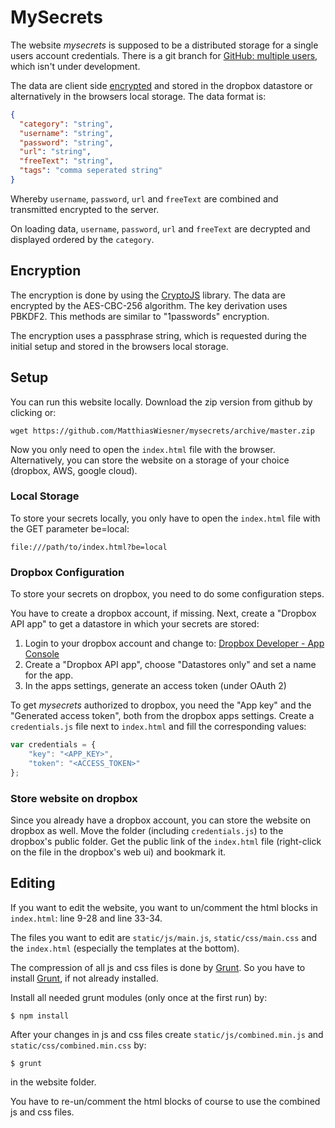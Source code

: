 # MySecrets

The website *mysecrets* is supposed to be a distributed storage for a single users account credentials. 
There is a git branch for [GitHub: multiple users], which isn't under development.

The data are client side [encrypted](#encryption) and stored in the 
dropbox datastore or alternatively in the browsers local storage. The data format is:

~~~json
{
  "category": "string",
  "username": "string",
  "password": "string",
  "url": "string",
  "freeText": "string",
  "tags": "comma seperated string"
}
~~~
Whereby `username`, `password`, `url` and `freeText` are combined and 
transmitted encrypted to the server.

On loading data, `username`, `password`, `url` and `freeText` are decrypted and 
displayed ordered by the `category`.


## Encryption

The encryption is done by using the [CryptoJS] library. The data are encrypted 
by the AES-CBC-256 algorithm. The key derivation uses PBKDF2. 
This methods are similar to "1passwords" encryption.

The encryption uses a passphrase string, which is requested during the initial 
setup and stored in the browsers local storage.

## Setup

You can run this website locally. Download the zip version from github by clicking or:

~~~
wget https://github.com/MatthiasWiesner/mysecrets/archive/master.zip
~~~

Now you only need to open the `index.html` file with the browser.
Alternatively, you can store the website on a storage of your choice (dropbox, AWS, google cloud).

### Local Storage

To store your secrets locally, you only have to open the `index.html` file with the GET parameter be=local:

`file:///path/to/index.html?be=local`

### Dropbox Configuration

To store your secrets on dropbox, you need to do some configuration steps.

You have to create a dropbox account, if missing. Next, create a "Dropbox API 
app" to get a datastore in which your secrets are stored:

1. Login to your dropbox account and change to: [Dropbox Developer - App Console]
2. Create a "Dropbox API app", choose "Datastores only" and set a name for the app.
3. In the apps settings, generate an access token (under OAuth 2)

To get *mysecrets* authorized to dropbox, you need the "App key" and the 
"Generated access token", both from the dropbox apps settings.
Create a `credentials.js` file next to `index.html` and fill the corresponding
values:

~~~javascript
var credentials = {
    "key": "<APP_KEY>",
    "token": "<ACCESS_TOKEN>"
};
~~~

### Store website on dropbox

Since you already have a dropbox account, you can store the website on dropbox as well.
Move the folder (including `credentials.js`) to the dropbox's public folder. Get the public link of the `index.html` file (right-click on the file in the dropbox's web ui) and bookmark it.

## Editing

If you want to edit the website, you want to un/comment the html blocks in `index.html`: line 9-28 and line 33-34.

The files you want to edit are `static/js/main.js`, `static/css/main.css` and the `index.html` (especially the templates at the bottom).

The compression of all js and css files is done by [Grunt]. So you have to install [Grunt], if not already installed.

Install all needed grunt modules (only once at the first run) by:
~~~
$ npm install
~~~

After your changes in js and css files create `static/js/combined.min.js` and `static/css/combined.min.css` by:
~~~
$ grunt
~~~
in the website folder.

You have to re-un/comment the html blocks of course to use the combined js and css files.

[GitHub: multiple users]: https://github.com/MatthiasWiesner/mysecrets/tree/multiuser
[CryptoJS]: https://code.google.com/p/crypto-js/
[Dropbox Developer - App Console]: https://www.dropbox.com/developers/apps
[Grunt]: http://gruntjs.com/
